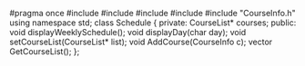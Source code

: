 #pragma once
#include <vector>
#include <string>
#include <iostream>
#include <algorithm>
#include "CourseInfo.h"
using namespace std;
class Schedule {
private:
    CourseList* courses;
public:
    void displayWeeklySchedule();
    void displayDay(char day);
    void setCourseList(CourseList* list);
    void AddCourse(CourseInfo c);
    vector<CourseInfo> GetCourseList();
};
